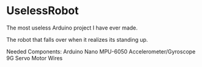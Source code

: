# UselessRobot
The most useless Arduino project I have ever made.

The robot that falls over when it realizes its standing up.

Needed Components:
Arduino Nano
MPU-6050 Accelerometer/Gyroscope
9G Servo Motor
Wires
